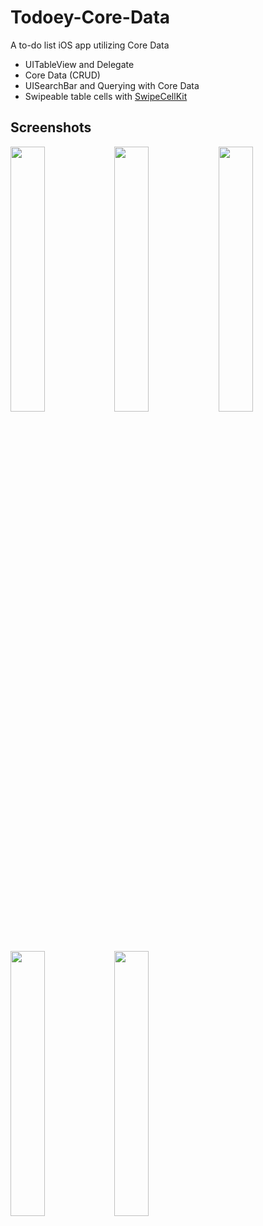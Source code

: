 # Todoey-Core-Data
A to-do list iOS app utilizing Core Data

* UITableView and Delegate
* Core Data (CRUD)
* UISearchBar and Querying with Core Data
* Swipeable table cells with [SwipeCellKit][swipecellkit-url]

## Screenshots
<img src="https://user-images.githubusercontent.com/16203864/165918613-185b9e74-3029-4048-bdae-e8fe860eed03.png" width=33%><img src="https://user-images.githubusercontent.com/16203864/165918804-1c0d1ce4-819b-4737-9df9-2ce992397724.png" width=33%><img src="https://user-images.githubusercontent.com/16203864/165918815-390a57ea-eeab-471b-a1e8-29a56af422fe.png" width=33%>
<img src="https://user-images.githubusercontent.com/16203864/165918824-cfa97e48-73aa-42e1-9152-f1d13d473f45.png" width=33%><img src="https://user-images.githubusercontent.com/16203864/165919894-c964ff26-dc43-4864-ab5e-b5a937e7c2aa.png" width=33%>


[swipecellkit-url]: https://github.com/SwipeCellKit/SwipeCellKit
